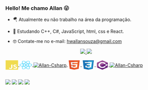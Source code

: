  ### Hello! Me chamo Allan 😜
 
 - 🪂 Atualmente eu não trabalho na área da programação.
 
 - 🤗 Estudando C++, C#, JavaScript, html, css e React.
 
 - 🤓 Contate-me no e-mail: hwallansouza@gmail.com
 
 
 <div align="center">
  <a href="https://github.com/Allan-Souza13">
  
  <img height="180em" src="https://github-readme-stats.vercel.app/api?username=Allan-Souza13&show_icons=true&theme=dark&include_all_commits=true&count_private=true"/>
  
  <img height="180em" src="https://github-readme-stats.vercel.app/api/top-langs/?username=Allan-Souza13&layout=compact&langs_count=7&theme=dark"/>
</div>

<div style="display: inline_block"><br>
  <img align="center" alt="Allan-Js" height="30" width="40" src="https://raw.githubusercontent.com/devicons/devicon/master/icons/javascript/javascript-plain.svg">
  <img align="center" alt="Allan-React" height="30" width="40" src="https://raw.githubusercontent.com/devicons/devicon/master/icons/react/react-original.svg">
  <img align="center" alt="Allan-Csharp" height="30" width="40"   src="https://cdn.jsdelivr.net/gh/devicons/devicon/icons/vuejs/vuejs-original.svg" />
  <img align="center" alt="Allan-HTML" height="30" width="40" src="https://raw.githubusercontent.com/devicons/devicon/master/icons/html5/html5-original.svg">
  <img align="center" alt="Allan-CSS" height="30" width="40" src="https://raw.githubusercontent.com/devicons/devicon/master/icons/css3/css3-original.svg">
  <img align="center" alt="Allan-Csharp" height="30" width="40" src="https://raw.githubusercontent.com/devicons/devicon/master/icons/csharp/csharp-original.svg">
  <img  align="center" alt="Allan-Csharp" height="30" width="40"  src="https://cdn.jsdelivr.net/gh/devicons/devicon/icons/cplusplus/cplusplus-original.svg" />
 
 
  
      
</div>

##

<div>
  <a href="https://www.youtube.com/channel/UCr5tvll-qHLbFqb1J4vXVag"><img src="https://img.shields.io/badge/YouTube-FF0000?style=for-the-badge&logo=youtube&logoColor=white" target="_blank"></a>
  <a href="https://www.instagram.com/allan_martinellih/"><img src="https://img.shields.io/badge/-Instagram-%23E4405F?style=for-the-badge&logo=instagram&logoColor=white" target="_blank"></a>
  <a href = "mailto:hwallansouza@gmail.com"><img src="https://img.shields.io/badge/-Gmail-%23333?style=for-the-badge&logo=gmail&logoColor=white" target="_blank"></a>
  <a href="https://www.linkedin.com/in/allan-souza-7106381a4/" target="_blank"><img src="https://img.shields.io/badge/-LinkedIn-%230077B5?style=for-the-badge&logo=linkedin&logoColor=white" target="_blank"></a> 


</div>
